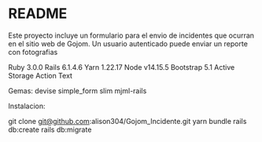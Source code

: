 # README

Este proyecto incluye un formulario para el envio de incidentes que ocurran en el sitio web de Gojom. Un usuario autenticado puede enviar un reporte con fotografias

Ruby 3.0.0
Rails 6.1.4.6
Yarn 1.22.17
Node v14.15.5
Bootstrap 5.1
Active Storage
Action Text

Gemas:
devise
simple_form
slim
mjml-rails

Instalacion:

git clone git@github.com:alison304/Gojom_Incidente.git
yarn
bundle
rails db:create
rails db:migrate
